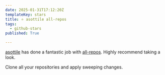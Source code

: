 ```yaml
---
date: 2025-01-31T17:12:20Z
templateKey: stars
title: ⭐ asottile all-repos
tags:
  - github-stars
published: True

---
```


[asottile](https://github.com/asottile) has done a fantastic job with [all-repos](https://github.com/asottile/all-repos). Highly recommend taking a look.

Clone all your repositories and apply sweeping changes.
